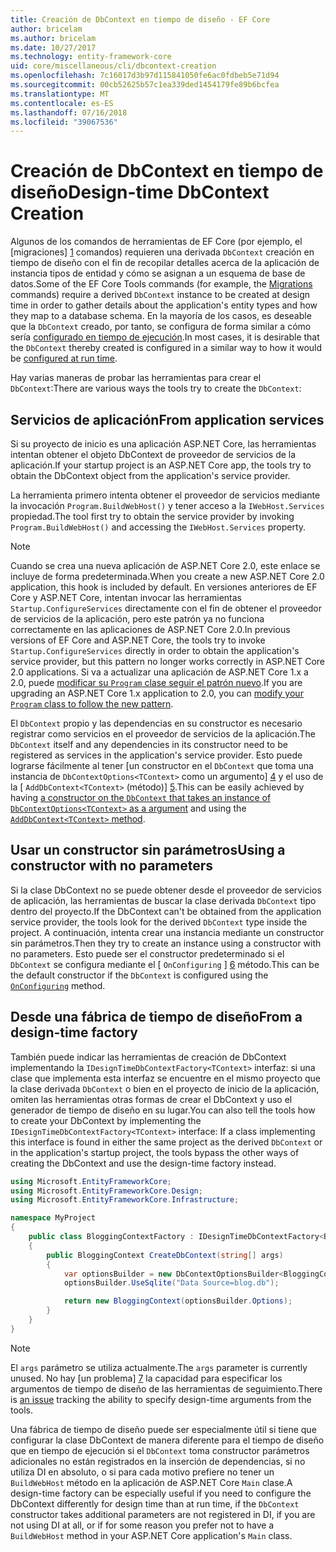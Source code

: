 ```yaml
---
title: Creación de DbContext en tiempo de diseño - EF Core
author: bricelam
ms.author: bricelam
ms.date: 10/27/2017
ms.technology: entity-framework-core
uid: core/miscellaneous/cli/dbcontext-creation
ms.openlocfilehash: 7c16017d3b97d115841050fe6ac0fdbeb5e71d94
ms.sourcegitcommit: 00cb52625b57c1ea339ded1454179fe89b6bcfea
ms.translationtype: MT
ms.contentlocale: es-ES
ms.lasthandoff: 07/16/2018
ms.locfileid: "39067536"
---
```

<a name="design-time-dbcontext-creation"></a><span data-ttu-id="1422e-102">Creación de DbContext en tiempo de diseño</span><span class="sxs-lookup"><span data-stu-id="1422e-102">Design-time DbContext Creation</span></span>
==============================
<span data-ttu-id="1422e-103">Algunos de los comandos de herramientas de EF Core (por ejemplo, el [migraciones] [ 1] comandos) requieren una derivada `DbContext` creación en tiempo de diseño con el fin de recopilar detalles acerca de la aplicación de instancia tipos de entidad y cómo se asignan a un esquema de base de datos.</span><span class="sxs-lookup"><span data-stu-id="1422e-103">Some of the EF Core Tools commands (for example, the [Migrations][1] commands) require a derived `DbContext` instance to be created at design time in order to gather details about the application's entity types and how they map to a database schema.</span></span> <span data-ttu-id="1422e-104">En la mayoría de los casos, es deseable que la `DbContext` creado, por tanto, se configura de forma similar a cómo sería [configurado en tiempo de ejecución][2].</span><span class="sxs-lookup"><span data-stu-id="1422e-104">In most cases, it is desirable that the `DbContext` thereby created is configured in a similar way to how it would be [configured at run time][2].</span></span>

<span data-ttu-id="1422e-105">Hay varias maneras de probar las herramientas para crear el `DbContext`:</span><span class="sxs-lookup"><span data-stu-id="1422e-105">There are various ways the tools try to create the `DbContext`:</span></span>

<a name="from-application-services"></a><span data-ttu-id="1422e-106">Servicios de aplicación</span><span class="sxs-lookup"><span data-stu-id="1422e-106">From application services</span></span>
-------------------------
<span data-ttu-id="1422e-107">Si su proyecto de inicio es una aplicación ASP.NET Core, las herramientas intentan obtener el objeto DbContext de proveedor de servicios de la aplicación.</span><span class="sxs-lookup"><span data-stu-id="1422e-107">If your startup project is an ASP.NET Core app, the tools try to obtain the DbContext object from the application's service provider.</span></span>

<span data-ttu-id="1422e-108">La herramienta primero intenta obtener el proveedor de servicios mediante la invocación `Program.BuildWebHost()` y tener acceso a la `IWebHost.Services` propiedad.</span><span class="sxs-lookup"><span data-stu-id="1422e-108">The tool first try to obtain the service provider by invoking `Program.BuildWebHost()` and accessing the `IWebHost.Services` property.</span></span>

> [!NOTE]
> <span data-ttu-id="1422e-109">Cuando se crea una nueva aplicación de ASP.NET Core 2.0, este enlace se incluye de forma predeterminada.</span><span class="sxs-lookup"><span data-stu-id="1422e-109">When you create a new ASP.NET Core 2.0 application, this hook is included by default.</span></span> <span data-ttu-id="1422e-110">En versiones anteriores de EF Core y ASP.NET Core, intentan invocar las herramientas `Startup.ConfigureServices` directamente con el fin de obtener el proveedor de servicios de la aplicación, pero este patrón ya no funciona correctamente en las aplicaciones de ASP.NET Core 2.0.</span><span class="sxs-lookup"><span data-stu-id="1422e-110">In previous versions of EF Core and ASP.NET Core, the tools try to invoke `Startup.ConfigureServices` directly in order to obtain the application's service provider, but this pattern no longer works correctly in ASP.NET Core 2.0 applications.</span></span> <span data-ttu-id="1422e-111">Si va a actualizar una aplicación de ASP.NET Core 1.x a 2.0, puede [modificar su `Program` clase seguir el patrón nuevo][3].</span><span class="sxs-lookup"><span data-stu-id="1422e-111">If you are upgrading an ASP.NET Core 1.x application to 2.0, you can [modify your `Program` class to follow the new pattern][3].</span></span>

<span data-ttu-id="1422e-112">El `DbContext` propio y las dependencias en su constructor es necesario registrar como servicios en el proveedor de servicios de la aplicación.</span><span class="sxs-lookup"><span data-stu-id="1422e-112">The `DbContext` itself and any dependencies in its constructor need to be registered as services in the application's service provider.</span></span> <span data-ttu-id="1422e-113">Esto puede lograrse fácilmente al tener [un constructor en el `DbContext` que toma una instancia de `DbContextOptions<TContext>` como un argumento] [ 4] y el uso de la [ `AddDbContext<TContext>` (método)] [5].</span><span class="sxs-lookup"><span data-stu-id="1422e-113">This can be easily achieved by having [a constructor on the `DbContext` that takes an instance of `DbContextOptions<TContext>` as a argument][4] and using the [`AddDbContext<TContext>` method][5].</span></span>

<a name="using-a-constructor-with-no-parameters"></a><span data-ttu-id="1422e-114">Usar un constructor sin parámetros</span><span class="sxs-lookup"><span data-stu-id="1422e-114">Using a constructor with no parameters</span></span>
--------------------------------------
<span data-ttu-id="1422e-115">Si la clase DbContext no se puede obtener desde el proveedor de servicios de aplicación, las herramientas de buscar la clase derivada `DbContext` tipo dentro del proyecto.</span><span class="sxs-lookup"><span data-stu-id="1422e-115">If the DbContext can't be obtained from the application service provider, the tools look for the derived `DbContext` type inside the project.</span></span> <span data-ttu-id="1422e-116">A continuación, intenta crear una instancia mediante un constructor sin parámetros.</span><span class="sxs-lookup"><span data-stu-id="1422e-116">Then they try to create an instance using a constructor with no parameters.</span></span> <span data-ttu-id="1422e-117">Esto puede ser el constructor predeterminado si el `DbContext` se configura mediante el [ `OnConfiguring` ] [ 6] método.</span><span class="sxs-lookup"><span data-stu-id="1422e-117">This can be the default constructor if the `DbContext` is configured using the [`OnConfiguring`][6] method.</span></span>

<a name="from-a-design-time-factory"></a><span data-ttu-id="1422e-118">Desde una fábrica de tiempo de diseño</span><span class="sxs-lookup"><span data-stu-id="1422e-118">From a design-time factory</span></span>
--------------------------
<span data-ttu-id="1422e-119">También puede indicar las herramientas de creación de DbContext implementando la `IDesignTimeDbContextFactory<TContext>` interfaz: si una clase que implementa esta interfaz se encuentre en el mismo proyecto que la clase derivada `DbContext` o bien en el proyecto de inicio de la aplicación, omiten las herramientas otras formas de crear el DbContext y uso el generador de tiempo de diseño en su lugar.</span><span class="sxs-lookup"><span data-stu-id="1422e-119">You can also tell the tools how to create your DbContext by implementing the `IDesignTimeDbContextFactory<TContext>` interface: If a class implementing this interface is found in either the same project as the derived `DbContext` or in the application's startup project, the tools bypass the other ways of creating the DbContext and use the design-time factory instead.</span></span>

``` csharp
using Microsoft.EntityFrameworkCore;
using Microsoft.EntityFrameworkCore.Design;
using Microsoft.EntityFrameworkCore.Infrastructure;

namespace MyProject
{
    public class BloggingContextFactory : IDesignTimeDbContextFactory<BloggingContext>
    {
        public BloggingContext CreateDbContext(string[] args)
        {
            var optionsBuilder = new DbContextOptionsBuilder<BloggingContext>();
            optionsBuilder.UseSqlite("Data Source=blog.db");

            return new BloggingContext(optionsBuilder.Options);
        }
    }
}
```

> [!NOTE]
> <span data-ttu-id="1422e-120">El `args` parámetro se utiliza actualmente.</span><span class="sxs-lookup"><span data-stu-id="1422e-120">The `args` parameter is currently unused.</span></span> <span data-ttu-id="1422e-121">No hay [un problema] [ 7] la capacidad para especificar los argumentos de tiempo de diseño de las herramientas de seguimiento.</span><span class="sxs-lookup"><span data-stu-id="1422e-121">There is [an issue][7] tracking the ability to specify design-time arguments from the tools.</span></span>

<span data-ttu-id="1422e-122">Una fábrica de tiempo de diseño puede ser especialmente útil si tiene que configurar la clase DbContext de manera diferente para el tiempo de diseño que en tiempo de ejecución si el `DbContext` toma constructor parámetros adicionales no están registrados en la inserción de dependencias, si no utiliza DI en absoluto, o si para cada motivo prefiere no tener un `BuildWebHost` método en la aplicación de ASP.NET Core `Main` clase.</span><span class="sxs-lookup"><span data-stu-id="1422e-122">A design-time factory can be especially useful if you need to configure the DbContext differently for design time than at run time, if the `DbContext` constructor takes additional parameters are not registered in DI, if you are not using DI at all, or if for some reason you prefer not to have a `BuildWebHost` method in your ASP.NET Core application's `Main` class.</span></span>

  [1]: xref:core/managing-schemas/migrations/index
  [2]: xref:core/miscellaneous/configuring-dbcontext
  [3]: https://docs.microsoft.com/aspnet/core/migration/1x-to-2x/#update-main-method-in-programcs
  [4]: xref:core/miscellaneous/configuring-dbcontext#constructor-argument
  [5]: xref:core/miscellaneous/configuring-dbcontext#using-dbcontext-with-dependency-injection
  [6]: xref:core/miscellaneous/configuring-dbcontext#onconfiguring
  [7]: https://github.com/aspnet/EntityFrameworkCore/issues/8332
